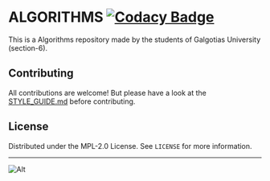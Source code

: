 # ALGORITHMS [![Codacy Badge](https://app.codacy.com/project/badge/Grade/9eac14aebddd4146b6b034391c7c4050)](https://app.codacy.com/gh/rtk-rnjn/algorithms/dashboard?utm_source=gh&utm_medium=referral&utm_content=&utm_campaign=Badge_grade)

This is a Algorithms repository made by the students of Galgotias University (section-6).

## Contributing

All contributions are welcome! But please have a look at the [STYLE_GUIDE.md](STYLE_GUIDE.md) before contributing.

## License

Distributed under the MPL-2.0 License. See `LICENSE` for more information.

---

![Alt](https://repobeats.axiom.co/api/embed/f90c6b582a461b668823532b72f57b5415df98f3.svg "Repobeats analytics image")
